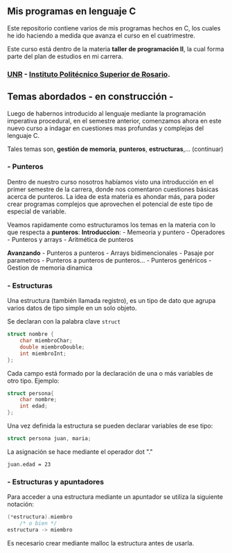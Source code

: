 ## Mis programas en lenguaje C

  Este repositorio contiene varios de mis programas hechos en C,
  los cuales he ido haciendo a medida que avanza el curso en el
  cuatrimestre.

  Este curso está dentro de la materia **taller de programación II**,
  la cual forma parte del plan de estudios en mi carrera.

### [UNR](https://unr.edu.ar/) - [Instituto Politécnico Superior de Rosario](https://www.ips.edu.ar/).

## Temas abordados - en construcción -
Luego de habernos introducido al lenguaje mediante la programación imperativa procedural, en el semestre anterior, 
comenzamos ahora en este nuevo curso a indagar en cuestiones mas profundas y complejas del lenguaje C. 

Tales temas son, **gestión de memoria**, **punteros**, **estructuras**,… (continuar)

### - Punteros
Dentro de nuestro curso nosotros habíamos visto una introducción en el primer semestre de la carrera, donde nos comentaron cuestiones básicas acerca de punteros. La idea de esta materia es ahondar más, para poder crear programas complejos que aprovechen el potencial de este tipo de especial de variable.

Veamos rapidamente como estructuramos los temas en la materia con lo que respecta a **punteros**:
**Introduccion**:
	- Memeoria y puntero
	- Operadores
	- Punteros y arrays
	- Aritmética de punteros

**Avanzando**
	- Punteros a punteros
	- Arrays bidimencionales
	- Pasaje por parametros
	- Punteros a punteros de punteros...
	- Punteros genéricos
	- Gestion de memoria dinamica

### - Estructuras
Una estructura (también llamada registro), es un tipo de dato que agrupa varios datos de tipo simple en un solo objeto.

Se declaran con la palabra clave `struct`

```C
struct nombre {
	char miembroChar;
	double miembroDouble;
	int miembroInt;
};
```
Cada campo está formado por la declaración de una o más variables de otro tipo. Ejemplo:

```C
struct persona{
	char nombre;
	int edad;
};
```
Una vez definida la estructura se pueden declarar variables de ese tipo:

```C 
struct persona juan, maria;
```
La asignación se hace mediante el operador dot "."

`juan.edad = 23`

### - Estructuras y apuntadores
Para acceder a una estructura mediante un apuntador se utiliza la siguiente notación:  

```C
(*estructura).miembro
    /* o bien */
estructura -> miembro
```
Es necesario crear mediante malloc la estructura antes de usarla.
